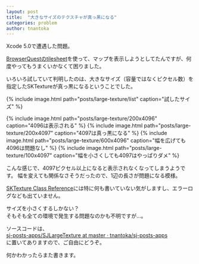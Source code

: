 ```yaml
---
layout: post
title:  "大きなサイズのテクスチャが真っ黒になる"
categories: problem
author: tnantoka
---
```


Xcode 5.0で遭遇した問題。

[BrowserQuestのtilesheet](https://github.com/browserquest/BrowserQuest/blob/master/client/img/3/tilesheet.png)を使って、マップを表示しようとしてたんですが、何度やってもうまくいかなくて困りました。

いろいろ試していて判明したのは、大きなサイズ（容量ではなくピクセル数）を指定したSKTextureが真っ黒になるということでした。

{% include image.html path="posts/large-texture/list" caption="試したサイズ" %}

{% include image.html path="posts/large-texture/200x4096" caption="4096は表示される" %}
{% include image.html path="posts/large-texture/200x4097" caption="4097は真っ黒になる" %}
{% include image.html path="posts/large-texture/600x4096" caption="幅を広げても4096は問題なし" %}
{% include image.html path="posts/large-texture/100x4097" caption="幅を小さくしても4097はやっぱりダメ" %}

こんな感じで、4097ピクセル以上になると表示されなくなってしまうようです。
幅を変えても関係なさそうだったので、1辺の長さが問題になる模様。

[SKTexture Class Reference](https://developer.apple.com/library/ios/documentation/SpriteKit/Reference/SKTexture_Ref/Reference/Reference.html)には特に何も書いていない気がしますし、エラーログなども出ていません。

サイズを小さくするしかない？  
そもそも全ての環境で発生する問題なのかも不明ですが…。

ソースコードは、  
[sj-posts-apps/SJLargeTexture at master · tnantoka/sj-posts-apps](https://github.com/tnantoka/sj-posts-apps/tree/master/SJLargeTexture)  
に置いてありますので、ご自由にどうぞ。

何かわかったらまた書きます。


